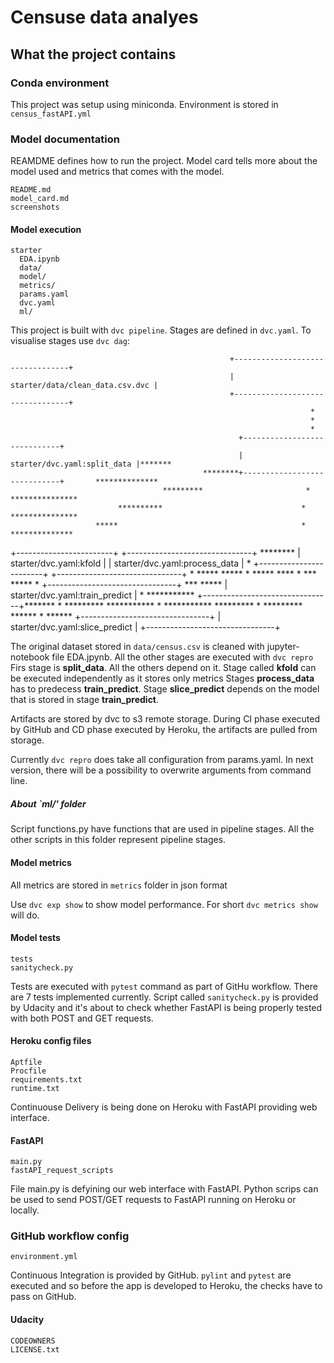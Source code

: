 # Censuse data analyes 

## What the project contains

### Conda environment
This project was setup using miniconda. Environment is stored in `census_fastAPI.yml`

### Model documentation
REAMDME defines how to run the project. Model card tells more about the model used and metrics
that comes with the model.
```
README.md
model_card.md
screenshots
```

#### Model execution
```
starter
  EDA.ipynb
  data/
  model/
  metrics/
  params.yaml
  dvc.yaml
  ml/
```
This project is built with `dvc pipeline`. Stages are defined in `dvc.yaml`. 
To visualise stages use `dvc dag`:

                                                     +---------------------------------+
                                                     | starter/data/clean_data.csv.dvc |
                                                     +---------------------------------+
                                                                       *
                                                                       *
                                                                       *
                                                       +-----------------------------+
                                                       | starter/dvc.yaml:split_data |*******
                                               ********+-----------------------------+       **************
                                      *********                       *                                    ***************
                            **********                               *                                                    ***************
                       *****                                         *                                                                   **************
+------------------------+                          +-------------------------------+                                                                  ********
| starter/dvc.yaml:kfold |                          | starter/dvc.yaml:process_data |                                                                         *
+------------------------+                          +-------------------------------+                                                                         *
                                                    *****                         *****                                                                       *
                                               *****                                   ****                                                                   *
                                            ***                                            *****                                                              *
                      +--------------------------------+                                        ***                                                       *****
                      | starter/dvc.yaml:train_predict |                                          *                                            ***********
                      +--------------------------------+*******                                   *                                   *********
                                                               ***********                        *                        ***********
                                                                          *********               *               *********
                                                                                   ******         *         ******
                                                                                  +--------------------------------+
                                                                                  | starter/dvc.yaml:slice_predict |
                                                                                  +--------------------------------+


The original dataset stored in `data/census.csv` is cleaned with jupyter-notebook file EDA.jpynb.
All the other stages are executed with `dvc repro`
Firs stage is **split_data**. All the others depend on it.
Stage called **kfold** can be executed independently as it stores only metrics
Stages **process_data** has to predecess **train_predict**. 
Stage **slice_predict** depends on the model that is stored in stage **train_predict**.

Artifacts are stored by dvc to s3 remote storage. During CI phase executed by GitHub 
and CD phase executed by Heroku, the artifacts are pulled from storage.

Currently `dvc repro` does take all configuration from params.yaml.
In next version, there will be a possibility to overwrite arguments from command line.

##### About `ml/' folder
Script functions.py have functions that are used in pipeline stages.
All the other scripts in this folder represent pipeline stages.


#### Model metrics
All metrics are stored in `metrics` folder in json format

Use `dvc exp show` to show model performance. For short `dvc metrics show` will do.

#### Model tests
```
tests
sanitycheck.py
```
Tests are executed with `pytest` command as part of GitHu workflow. 
There are 7 tests implemented currently.
Script called `sanitycheck.py` is provided by Udacity and it's about to check
whether FastAPI is being properly tested with both POST and GET requests.

#### Heroku config files
```
Aptfile
Procfile
requirements.txt
runtime.txt
```
Continuouse Delivery is being done on Heroku with FastAPI providing web interface.

#### FastAPI
```
main.py
fastAPI_request_scripts
```
File main.py is defyining our web interface with FastAPI. Python scrips can be used to send
POST/GET requests to FastAPI running on Heroku or locally.


### GitHub workflow config
```
environment.yml
```
Continuous Integration is provided by GitHub.
`pylint` and `pytest` are executed and so before the app is developed to Heroku,
the checks have to pass on GitHub.

#### Udacity
```
CODEOWNERS
LICENSE.txt
```




